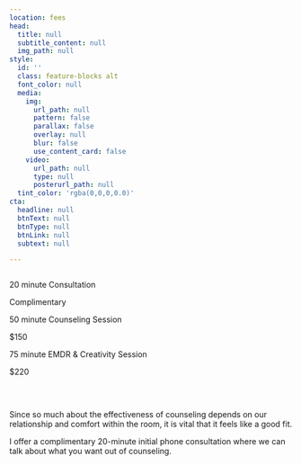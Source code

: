 ```yaml
---
location: fees
head:
  title: null
  subtitle_content: null
  img_path: null
style:
  id: ''
  class: feature-blocks alt
  font_color: null
  media:
    img:
      url_path: null
      pattern: false
      parallax: false
      overlay: null
      blur: false
      use_content_card: false
    video:
      url_path: null
      type: null
      posterurl_path: null
  tint_color: 'rgba(0,0,0,0.0)'
cta:
  headline: null
  btnText: null
  btnType: null
  btnLink: null
  subtext: null

---
```

<div class="d-flex align-items-center justify-content-around row">
<div class="col-11 col-md-8 col-lg-6 row prices-row" style="margin-top: 2em;">
<div class="col-12 col-sm-4 text-center">
<p class="underlined-text">20 minute Consultation</p>
<p>Complimentary</p>
</div>
<div class="col-12 col-sm-4 text-center">
<p class="underlined-text">50 minute Counseling Session</p>
<p>$150</p>
</div>
<div class="col-12 col-sm-4 text-center">
<p class="underlined-text">75 minute EMDR & Creativity Session</p>
<p>$220</p>
</div>
</div>
<div class="col-sm-12 row ">&nbsp;</div>
<div class="col-sm-10 col-md-8 col-lg-6 " style="margin-top: 2em;">
<p>Since so much about the effectiveness of counseling depends on our relationship and comfort within the room, it is vital that it feels like a good fit.</p>
<p>I offer a complimentary 20-minute initial phone consultation where we can talk about what you want out of counseling.</p>
</div>
</div>

